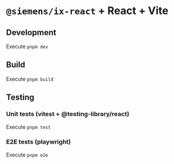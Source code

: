 # `@siemens/ix-react` + React + Vite

## Development

Execute `pnpm dev`

## Build

Execute `pnpm build`

## Testing

### Unit tests (vitest + @testing-library/react)

Execute `pnpm test`

### E2E tests (playwright)

Execute `pnpm e2e`
